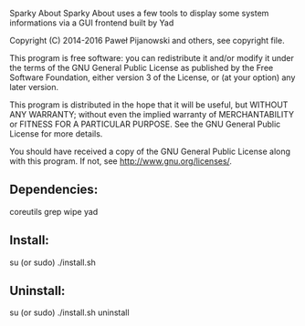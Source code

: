 Sparky About
Sparky About uses a few tools to display some system informations
via a GUI frontend built by Yad

Copyright (C) 2014-2016 Paweł Pijanowski and others, see copyright file.

This program is free software: you can redistribute it and/or modify
it under the terms of the GNU General Public License as published by
the Free Software Foundation, either version 3 of the License, or
(at your option) any later version.

This program is distributed in the hope that it will be useful,
but WITHOUT ANY WARRANTY; without even the implied warranty of
MERCHANTABILITY or FITNESS FOR A PARTICULAR PURPOSE.  See the
GNU General Public License for more details.

You should have received a copy of the GNU General Public License
along with this program.  If not, see <http://www.gnu.org/licenses/>.

Dependencies:
-------------
coreutils
grep
wipe
yad

Install:
-------------
su (or sudo) 
./install.sh

Uninstall:
-------------
su (or sudo)
./install.sh uninstall
